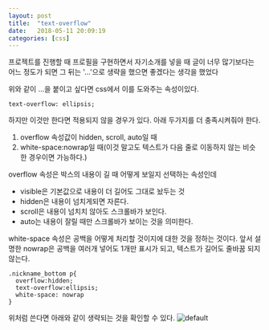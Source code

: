```yaml
---
layout: post
title:  "text-overflow"
date:   2018-05-11 20:09:19
categories: [css]
---
```

프로젝트를 진행할 때 프로필을 구현하면서 자기소개를 넣을 때 글이 너무 많기보다는 어느 정도가 되면 그 뒤는 '...'으로 생략을 했으면 좋겠다는 생각을 했었다

위와 같이 ...을 붙이고 싶다면 css에서 이를 도와주는 속성이있다.

`text-overflow: ellipsis;`

하지만 이것만 한다면 적용되지 않을 경우가 있다. 아래 두가지를 더 충족시켜줘야 한다.

1. overflow 속성값이 hidden, scroll, auto일 때
2. white-space:nowrap일 때(이것 말고도 텍스트가 다음 줄로 이동하지 않는 비슷한 경우이면 가능하다.)

overflow 속성은 박스의 내용이 길 때 어떻게 보일지 선택하는 속성인데

- visible은 기본값으로 내용이 더 길어도 그대로 놨두는 것
- hidden은 내용이 넘치게되면 자른다.
- scroll은 내용이 넘치치 않아도 스크롤바가 보인다.
- auto는 내용이 잘릴 때만 스크롤바가 보이는 것을 의미한다.

white-space 속성은 공백을 어떻게 처리할 것이지에 대한 것을 정하는 것이다.
앞서 설명한 nowrap은 공백을 여러개 넣어도 1개만 표시가 되고, 텍스트가 길어도 줄바꿈 되지 않는다.

```
.nickname_bottom p{
  overflow:hidden;
  text-overflow:ellipsis;
  white-space: nowrap
}
```

위처럼 쓴다면 아래와 같이 생략되는 것을 확인할 수 있다.
![default](https://user-images.githubusercontent.com/26562553/39921556-537940c6-5556-11e8-8c8e-d8aa8d463ba3.JPG)
